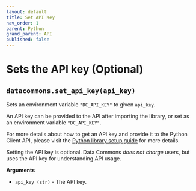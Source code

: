 ```yaml
---
layout: default
title: Set API Key
nav_order: 1
parent: Python
grand_parent: API
published: false
---
```


# Sets the API key (Optional)

## `datacommons.set_api_key(api_key)`

Sets an environment variable `"DC_API_KEY"` to given `api_key`.

An API key can be provided to
the API after importing the library, or set as an environment variable
`"DC_API_KEY"`.

For more details about how to get an API key and provide it to the Python
Client API, please visit the [Python library setup guide](/api/python/)
for more details.

Setting the API key is optional. Data Commons *does not charge* users, but uses the
API key for understanding API usage.

**Arguments**

*   `api_key (str)` - The API key.
